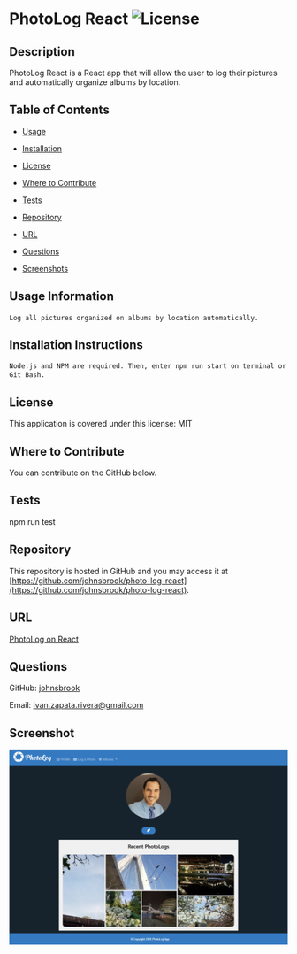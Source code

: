 
# PhotoLog React ![License](https://img.shields.io/badge/License-MIT-brightgreen.svg)  


## Description 
 
PhotoLog React is a React app that will allow the user to log their pictures and automatically organize albums by location.


## Table of Contents 


* [Usage](#usage-information) 

* [Installation](#installation-instructions) 

* [License](#license) 

* [Where to Contribute](#where-to-contribute) 

* [Tests](#tests) 

* [Repository](#repository) 

* [URL](#url) 

* [Questions](#questions) 

* [Screenshots](#screenshots) 


## Usage Information 
 
    Log all pictures organized on albums by location automatically. 


## Installation Instructions 
 
    Node.js and NPM are required. Then, enter npm run start on terminal or Git Bash.


## License 
 
This application is covered under this license: MIT

    
## Where to Contribute 
 
You can contribute on the GitHub below. 


## Tests 
 
npm run test 


## Repository 
 
This repository is hosted in GitHub and you may access it at [https://github.com/johnsbrook/photo-log-react](https://github.com/johnsbrook/photo-log-react). 


## URL 
 
[PhotoLog on React](https://photo-logger-react.herokuapp.com/) 


## Questions 
 
GitHub: [johnsbrook](https://github.com/johnsbrook) 
 
Email: [ivan.zapata.rivera@gmail.com](mailto:ivan.zapata.rivera@gmail.com)

## Screenshot 
 
![Getting Started](./src/images/screenshot.png) 
 
